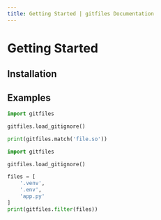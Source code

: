 ```yaml
---
title: Getting Started | gitfiles Documentation
---
```


# Getting Started

## Installation

<PythonInstallation project="gitfiles" />

## Examples

```Python
import gitfiles

gitfiles.load_gitignore()

print(gitfiles.match('file.so'))
```

```Python
import gitfiles

gitfiles.load_gitignore()

files = [
    '.venv',
    '.env',
    'app.py'
]
print(gitfiles.filter(files))
```
